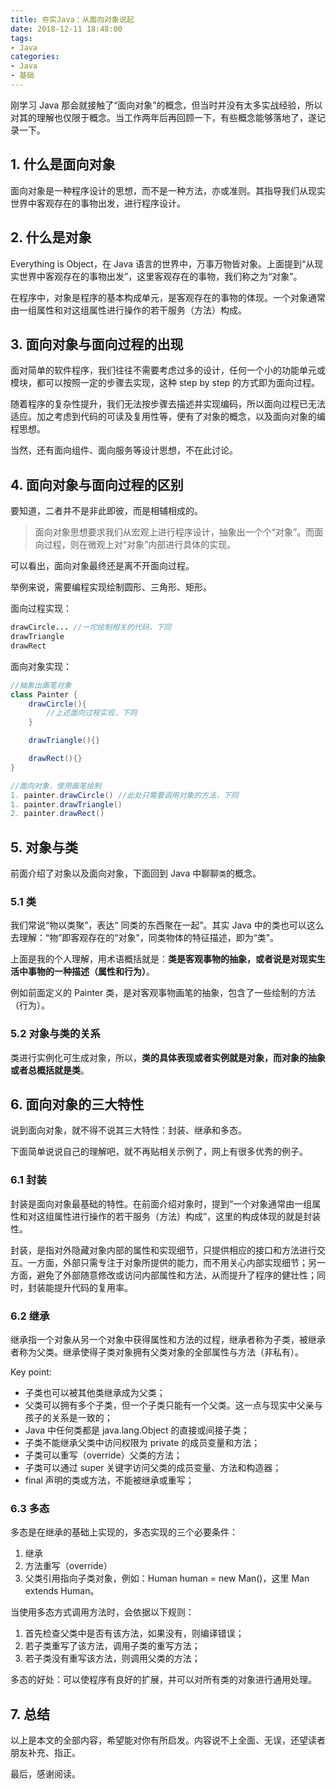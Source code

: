 ```yaml
---
title: 夯实Java：从面向对象说起
date: 2018-12-11 18:48:00
tags:
- Java
categories:
- Java
- 基础
---
```


刚学习 Java 那会就接触了“面向对象”的概念，但当时并没有太多实战经验，所以对其的理解也仅限于概念。当工作两年后再回顾一下，有些概念能够落地了，遂记录一下。

## 1. 什么是面向对象

面向对象是一种程序设计的思想，而不是一种方法，亦或准则。其指导我们从现实世界中客观存在的事物出发，进行程序设计。

## 2. 什么是对象

Everything is Object，在 Java 语言的世界中，万事万物皆对象。上面提到“从现实世界中客观存在的事物出发”，这里客观存在的事物，我们称之为“对象”。

在程序中，对象是程序的基本构成单元，是客观存在的事物的体现。一个对象通常由一组属性和对这组属性进行操作的若干服务（方法）构成。

## 3. 面向对象与面向过程的出现

面对简单的软件程序，我们往往不需要考虑过多的设计，任何一个小的功能单元或模块，都可以按照一定的步骤去实现，这种 step by step 的方式即为面向过程。

随着程序的复杂性提升，我们无法按步骤去描述并实现编码，所以面向过程已无法适应。加之考虑到代码的可读及复用性等，便有了对象的概念，以及面向对象的编程思想。

当然，还有面向组件、面向服务等设计思想，不在此讨论。

## 4. 面向对象与面向过程的区别

要知道，二者并不是非此即彼，而是相辅相成的。

>面向对象思想要求我们从宏观上进行程序设计，抽象出一个个“对象”。而面向过程，则在微观上对“对象”内部进行具体的实现。

可以看出，面向对象最终还是离不开面向过程。

举例来说，需要编程实现绘制圆形、三角形、矩形。

面向过程实现：

```java
drawCircle... //一坨绘制相关的代码，下同
drawTriangle
drawRect
```

面向对象实现：

```java
//抽象出画笔对象
class Painter {
    drawCircle(){
        //上述面向过程实现，下同
    }

    drawTriangle(){}

    drawRect(){}
}

//面向对象，使用画笔绘制
1. painter.drawCircle() //此处只需要调用对象的方法，下同
1. painter.drawTriangle()
2. painter.drawRect()
```

## 5. 对象与类

前面介绍了对象以及面向对象，下面回到 Java 中聊聊`类`的概念。

### 5.1 类

我们常说“物以类聚”，表达“ 同类的东西聚在一起”。其实 Java 中的类也可以这么去理解：“物”即客观存在的“对象”，同类物体的特征描述，即为“类”。

上面是我的个人理解，用术语概括就是：**类是客观事物的抽象，或者说是对现实生活中事物的一种描述（属性和行为）**。

例如前面定义的 Painter 类，是对客观事物画笔的抽象，包含了一些绘制的方法（行为）。

### 5.2 对象与类的关系

类进行实例化可生成对象，所以，**类的具体表现或者实例就是对象，而对象的抽象或者总概括就是类**。

## 6. 面向对象的三大特性

说到面向对象，就不得不说其三大特性：封装、继承和多态。

下面简单说说自己的理解吧，就不再贴相关示例了，网上有很多优秀的例子。

### 6.1 封装

封装是面向对象最基础的特性。在前面介绍对象时，提到“一个对象通常由一组属性和对这组属性进行操作的若干服务（方法）构成”，这里的构成体现的就是封装性。

封装，是指对外隐藏对象内部的属性和实现细节，只提供相应的接口和方法进行交互。一方面，外部只需专注于对象所提供的能力，而不用关心内部实现细节；另一方面，避免了外部随意修改或访问内部属性和方法，从而提升了程序的健壮性；同时，封装能提升代码的复用率。

### 6.2 继承

继承指一个对象从另一个对象中获得属性和方法的过程，继承者称为子类，被继承者称为父类。继承使得子类对象拥有父类对象的全部属性与方法（非私有）。

Key point:

- 子类也可以被其他类继承成为父类；
- 父类可以拥有多个子类，但一个子类只能有一个父类。这一点与现实中父亲与孩子的关系是一致的；
- Java 中任何类都是 java.lang.Object 的直接或间接子类；
- 子类不能继承父类中访问权限为 private 的成员变量和方法；
- 子类可以重写（override）父类的方法；
- 子类可以通过 super 关键字访问父类的成员变量、方法和构造器；
- final 声明的类或方法，不能被继承或重写；

### 6.3 多态

多态是在继承的基础上实现的，多态实现的三个必要条件：

1. 继承
2. 方法重写（override）
3. 父类引用指向子类对象，例如：Human human = new Man()，这里 Man extends Human。

当使用多态方式调用方法时，会依据以下规则：

1. 首先检查父类中是否有该方法，如果没有，则编译错误；
2. 若子类重写了该方法，调用子类的重写方法；
3. 若子类没有重写该方法，则调用父类的方法；

多态的好处：可以使程序有良好的扩展，并可以对所有类的对象进行通用处理。

## 7. 总结

以上是本文的全部内容，希望能对你有所启发。内容说不上全面、无误，还望读者朋友补充、指正。

最后，感谢阅读。